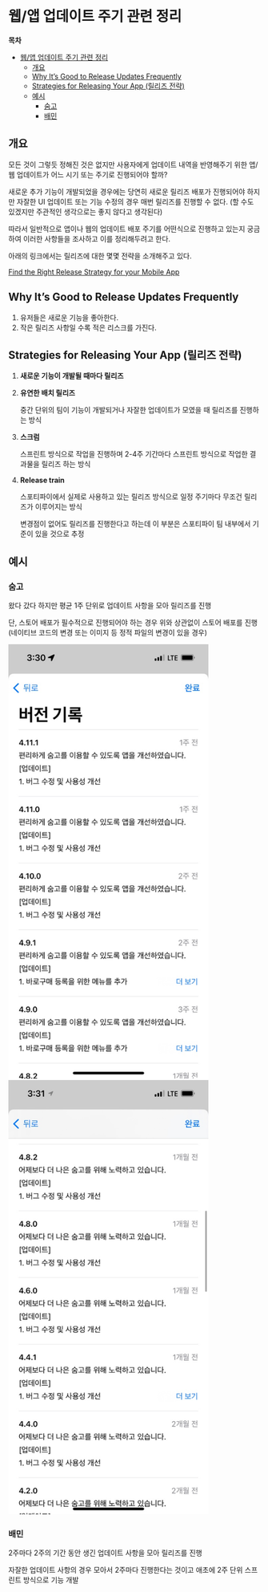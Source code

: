 # 웹/앱 업데이트 주기 관련 정리

**목차**

- [웹/앱 업데이트 주기 관련 정리](#웹앱-업데이트-주기-관련-정리)
  - [개요](#개요)
  - [Why It’s Good to Release Updates Frequently](#why-its-good-to-release-updates-frequently)
  - [Strategies for Releasing Your App (릴리즈 전략)](#strategies-for-releasing-your-app-릴리즈-전략)
  - [예시](#예시)
    - [숨고](#숨고)
    - [배민](#배민)

## 개요

모든 것이 그렇듯 정해진 것은 없지만 사용자에게 업데이트 내역을 반영해주기 위한 앱/웹 업데이트가 어느 시기 또는 주기로 진행되어야 할까?

새로운 추가 기능이 개발되었을 경우에는 당연히 새로운 릴리즈 배포가 진행되어야 하지만 자잘한 UI 업데이트 또는 기능 수정의 경우 매번 릴리즈를 진행할 수 없다.
(할 수도 있겠지만 주관적인 생각으로는 좋지 않다고 생각된다)

따라서 일반적으로 앱이나 웹의 업데이트 배포 주기를 어떤식으로 진행하고 있는지 궁금하여 이러한 사항들을 조사하고 이를 정리해두려고 한다.

아래의 링크에서는 릴리즈에 대한 몇몇 전략을 소개해주고 있다.

[Find the Right Release Strategy for your Mobile App](https://betterprogramming.pub/find-the-right-release-strategy-for-your-mobile-app-ba1bce3d7fa2)

## Why It’s Good to Release Updates Frequently

1. 유저들은 새로운 기능을 좋아한다.
2. 작은 릴리즈 사항일 수록 적은 리스크를 가진다.

## Strategies for Releasing Your App (릴리즈 전략)

1. **새로운 기능이 개발될 때마다 릴리즈**
2. **유연한 배치 릴리즈**

   중간 단위의 팀이 기능이 개발되거나 자잘한 업데이트가 모였을 때 릴리즈를 진행하는 방식

3. **스크럼**

   스프린트 방식으로 작업을 진행하며 2-4주 기간마다 스프린트 방식으로 작업한 결과물을 릴리즈 하는 방식

4. **Release train**

   스포티파이에서 실제로 사용하고 있는 릴리즈 방식으로 일정 주기마다 무조건 릴리즈가 이루어지는 방식

   변경점이 없어도 릴리즈를 진행한다고 하는데 이 부분은 스포티파이 팀 내부에서 기준이 있을 것으로 추정

## 예시

### 숨고

왔다 갔다 하지만 평균 1주 단위로 업데이트 사항을 모아 릴리즈를 진행

단, 스토어 배포가 필수적으로 진행되어야 하는 경우 위와 상관없이 스토어 배포를 진행
(네이티브 코드의 변경 또는 이미지 등 정적 파일의 변경이 있을 경우)

<img src="images/1.jpeg" alt="숨고 앱 버전 관리 기록 1" width="400" />

<img src="images/2.jpeg" alt="숨고 앱 버전 관리 기록 2" width="400" />

### 배민

2주마다 2주의 기간 동안 생긴 업데이트 사항을 모아 릴리즈를 진행

자잘한 업데이트 사항의 경우 모아서 2주마다 진행한다는 것이고 애초에 2주 단위 스프린트 방식으로 기능 개발
